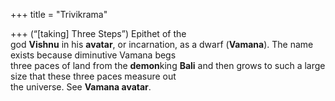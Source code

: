 +++
title = "Trivikrama"

+++
(“[taking] Three Steps”) Epithet of the  
god **Vishnu** in his **avatar**, or incarnation, as a dwarf (**Vamana**). The name  
exists because diminutive Vamana begs  
three paces of land from the **demon**king **Bali** and then grows to such a large  
size that these three paces measure out  
the universe. See **Vamana avatar**.
